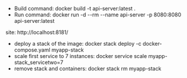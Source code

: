 - Build command: docker build -t api-server:latest .
- Run command: docker run -d --rm --name api-server -p 8080:8080 api-server:latest

site: http://localhost:8181/

- deploy a stack of the image: docker stack deploy -c docker-compose.yaml myapp-stack
- scale first service to 7 instances: docker service scale myapp-stack_servicetwo=7
- remove stack and containers: docker stack rm myapp-stack